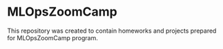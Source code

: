 # MLOpsZoomCamp
This repository was created to contain homeworks and projects prepared for MLOpsZoomCamp program.
